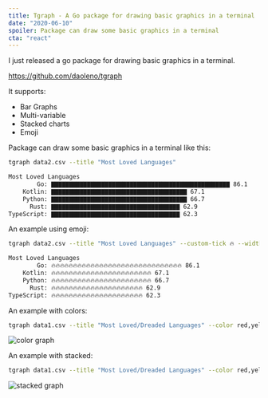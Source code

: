 ```yaml
---
title: Tgraph - A Go package for drawing basic graphics in a terminal
date: "2020-06-10"
spoiler: Package can draw some basic graphics in a terminal
cta: "react"
---
```



I just released a go package for drawing basic graphics in a terminal.

https://github.com/daoleno/tgraph

It supports:

- Bar Graphs
- Multi-variable
- Stacked charts
- Emoji

Package can draw some basic graphics in a terminal like this:

```sh
tgraph data2.csv --title "Most Loved Languages"

Most Loved Languages
        Go: ▇▇▇▇▇▇▇▇▇▇▇▇▇▇▇▇▇▇▇▇▇▇▇▇▇▇▇▇▇▇▇▇▇▇▇▇▇▇▇▇▇▇▇▇▇▇▇▇▇▇ 86.1
    Kotlin: ▇▇▇▇▇▇▇▇▇▇▇▇▇▇▇▇▇▇▇▇▇▇▇▇▇▇▇▇▇▇▇▇▇▇▇▇▇▇ 67.1
    Python: ▇▇▇▇▇▇▇▇▇▇▇▇▇▇▇▇▇▇▇▇▇▇▇▇▇▇▇▇▇▇▇▇▇▇▇▇▇▇ 66.7
      Rust: ▇▇▇▇▇▇▇▇▇▇▇▇▇▇▇▇▇▇▇▇▇▇▇▇▇▇▇▇▇▇▇▇▇▇▇▇ 62.9
TypeScript: ▇▇▇▇▇▇▇▇▇▇▇▇▇▇▇▇▇▇▇▇▇▇▇▇▇▇▇▇▇▇▇▇▇▇▇▇ 62.3
```

An example using emoji:

```sh
tgraph data2.csv --title "Most Loved Languages" --custom-tick 🔥 --width 30

Most Loved Languages
        Go: 🔥🔥🔥🔥🔥🔥🔥🔥🔥🔥🔥🔥🔥🔥🔥🔥🔥🔥🔥🔥🔥🔥🔥🔥🔥🔥🔥🔥🔥🔥 86.1
    Kotlin: 🔥🔥🔥🔥🔥🔥🔥🔥🔥🔥🔥🔥🔥🔥🔥🔥🔥🔥🔥🔥🔥🔥🔥 67.1
    Python: 🔥🔥🔥🔥🔥🔥🔥🔥🔥🔥🔥🔥🔥🔥🔥🔥🔥🔥🔥🔥🔥🔥🔥 66.7
      Rust: 🔥🔥🔥🔥🔥🔥🔥🔥🔥🔥🔥🔥🔥🔥🔥🔥🔥🔥🔥🔥🔥 62.9
TypeScript: 🔥🔥🔥🔥🔥🔥🔥🔥🔥🔥🔥🔥🔥🔥🔥🔥🔥🔥🔥🔥🔥 62.3
```

An example with colors:

```sh
tgraph data1.csv --title "Most Loved/Dreaded Languages" --color red,yellow
```

![color graph](https://dev-to-uploads.s3.amazonaws.com/i/qf9q6ijkoiolyxa3c8ac.png)

An example with stacked:

```sh
tgraph data1.csv --title "Most Loved/Dreaded Languages" --color red,yellow --stacked
```

![stacked graph](https://dev-to-uploads.s3.amazonaws.com/i/qf9q6ijkoiolyxa3c8ac.png)
